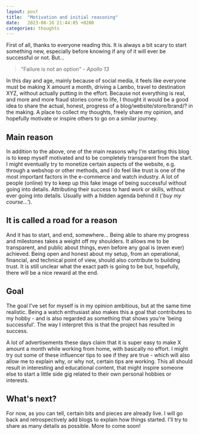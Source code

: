 ```yaml
---
layout: post
title:  "Motivation and initial reasoning"
date:   2023-08-16 21:44:05 +0200
categories: thoughts
---
```

First of all, thanks to everyone reading this. It is always a bit scary to start something new, especially before knowing if any of it will ever be successful or not. But...

> "Failure is not an option" -  _Apollo 13_

In this day and age, mainly because of social media, it feels like everyone must be making X amount a month, driving a Lambo, travel to destination XYZ, without actually putting in the effort. Because not everything is real, and more and more fraud stories come to life, I thought it would be a good idea to share the actual, honest, progress of a blog/website/store/brand/? in the making. A place to collect my thoughts, freely share my opinion, and hopefully motivate or inspire others to go on a similar journey.

## Main reason
In addition to the above, one of the main reasons why I'm starting this blog is to keep myself motivated and to be completely transparent from the start. I might eventually try to monetize certain aspects of the website, e.g. through a webshop or other methods, and I do feel like trust is one of the most important factors in the e-commerce and watch industry. A lot of people (online) try to keep up this fake image of being successful without going into details. Attributing their success to hard work or skills, without ever going into details. Usually with a hidden agenda behind it (_'buy my course...'_).

## It is called a road for a reason
And it has to start, and end, somewhere... Being able to share my progress and milestones takes a weight off my shoulders. It allows me to be transparent, and public about things, even before any goal is (even ever) achieved. Being open and honest about my setup, from an operational, financial, and technical point of view, should also contribute to building trust. It is still unclear what the exact path is going to be but, hopefully, there will be a nice reward at the end. 

## Goal
The goal I've set for myself is in my opinion ambitious, but at the same time realistic. Being a watch enthusiast also makes this a goal that contributes to my hobby - and is also regarded as something that shows you're 'being successful'. The way I interpret this is that the project has resulted in success.

A lot of advertisements these days claim that it is super easy to make X amount a month while working from home, with basically no effort. I might try out some of these influencer tips to see if they are true - which will also allow me to explain why, or why not, certain tips are working. This all should result in interesting and educational content, that might inspire someone else to start a little side gig related to their own personal hobbies or interests.

## What's next?
For now, as you can tell, certain bits and pieces are already live. I will go back and retrospectively add blogs to explain how things started. I'll try to share as many details as possible. More to come soon!